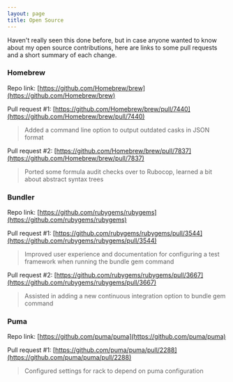 ```yaml
---
layout: page
title: Open Source
---
```


Haven't really seen this done before, but in case anyone wanted to know about my
open source contributions, here are links to some pull requests and a short
summary of each change.

### Homebrew

Repo link: [https://github.com/Homebrew/brew](https://github.com/Homebrew/brew)

Pull request #1: [https://github.com/Homebrew/brew/pull/7440](https://github.com/Homebrew/brew/pull/7440)

> Added a command line option to output outdated casks in JSON format

Pull request #2: [https://github.com/Homebrew/brew/pull/7837](https://github.com/Homebrew/brew/pull/7837)

> Ported some formula audit checks over to Rubocop, learned a bit about
> abstract syntax trees

### Bundler

Repo link: [https://github.com/rubygems/rubygems](https://github.com/rubygems/rubygems)

Pull request #1: [https://github.com/rubygems/rubygems/pull/3544](https://github.com/rubygems/rubygems/pull/3544)

> Improved user experience and documentation for configuring a test
> framework when running the bundle gem command

Pull request #2: [https://github.com/rubygems/rubygems/pull/3667](https://github.com/rubygems/rubygems/pull/3667)

> Assisted in adding a new continuous integration option to bundle gem
> command

### Puma

Repo link: [https://github.com/puma/puma](https://github.com/puma/puma)

Pull request #1: [https://github.com/puma/puma/pull/2288](https://github.com/puma/puma/pull/2288)

> Configured settings for rack to depend on puma configuration
